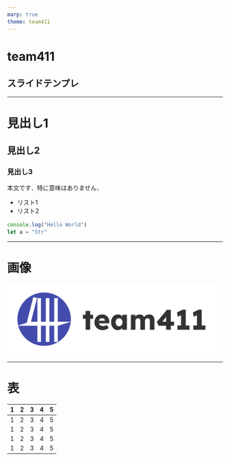 ```yaml
---
marp: true
theme: team411
---
```

<!-- paginate: true -->
<!--
class: title
-->
# team411
## スライドテンプレ

---
<!--
class: slides
-->

# 見出し1
## 見出し2
### 見出し3

本文です．特に意味はありません．

- リスト1
- リスト2

```js
console.log("Hello World")
let a = "Str"
```
---
# 画像

![](./logo.png)


---

# 表


| 1 | 2 | 3 | 4 | 5 |
|---|---|---|---|---|
| 1 | 2 | 3 | 4 | 5 |
| 1 | 2 | 3 | 4 | 5 |
| 1 | 2 | 3 | 4 | 5 |
| 1 | 2 | 3 | 4 | 5 |